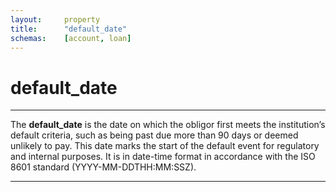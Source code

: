```yaml
---
layout:     property
title:      "default_date"
schemas:    [account, loan]
---
```


# default_date

---

The **default_date** is the date on which the obligor first meets the institution’s default criteria, such as being past due more than 90 days or deemed unlikely to pay. This date marks the start of the default event for regulatory and internal purposes. It is in date-time format in accordance with the ISO 8601 standard (YYYY-MM-DDTHH:MM:SSZ).

---

[osfi bf]: https://www.osfi-bsif.gc.ca/en/data-forms/reporting-returns/filing-financial-returns/financial-reporting-instructions/irb-credit-data-wholesale-transaction-bf
[osfi bg]: https://www.osfi-bsif.gc.ca/sites/default/files/documents/bg-rapid2-dd-en.xlsx
